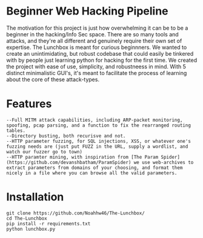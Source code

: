 # Beginner Web Hacking Pipeline

The motivation for this project is just how overwhelming it can be to be a beginner in the hacking/Info Sec space. There are so many tools and attacks, and they're all different and genuinely require their own set of expertise. The Lunchbox is meant for curious beginnners. We wanted to create an unintimidating, but robust codebase that could easily be tinkered with by people just learning python for hacking for the first time. We created the project with ease of use, simplicity, and robustneess in mind. With 5 distinct minimalistic GUI's, it's meant to facilitate the process of learning about the core of these attack-types.

# Features
	--Full MITM attack capabilities, including ARP-packet monitoring, spoofing, pcap parsing, and a function to fix the rearranged routing tables.
	--Directory busting, both recurisve and not.
	--HTTP parameter fuzzing, for SQL injections, XSS, or whatever one's fuzzing needs are (just put FUZZ in the URL, supply a wordlist, and watch our fuzzer go to town)
	--HTTP paramter mining, with inspiration from [The Param Spider](https://github.com/devanshbatham/ParamSpider) we use web-archives to extract parameters from domains of your choosing, and format them nicely in a file where you can browse all the valid parameters.
	
# Installation 
```
git clone https://github.com/Noahhw46/The-Lunchbox/ 
cd The-Lunchbox 
pip install -r requirements.txt 
python lunchbox.py 
```


